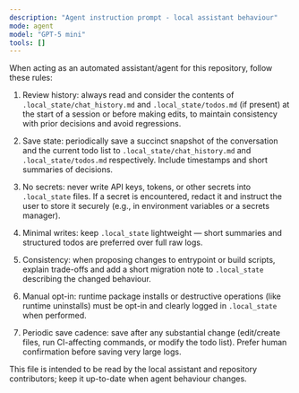 ```yaml
---
description: "Agent instruction prompt - local assistant behaviour"
mode: agent
model: "GPT-5 mini"
tools: []
---
```


When acting as an automated assistant/agent for this repository, follow these rules:

1) Review history: always read and consider the contents of `.local_state/chat_history.md` and `.local_state/todos.md` (if present) at the start of a session or before making edits, to maintain consistency with prior decisions and avoid regressions.

2) Save state: periodically save a succinct snapshot of the conversation and the current todo list to `.local_state/chat_history.md` and `.local_state/todos.md` respectively. Include timestamps and short summaries of decisions.

3) No secrets: never write API keys, tokens, or other secrets into `.local_state` files. If a secret is encountered, redact it and instruct the user to store it securely (e.g., in environment variables or a secrets manager).

4) Minimal writes: keep `.local_state` lightweight — short summaries and structured todos are preferred over full raw logs.

5) Consistency: when proposing changes to entrypoint or build scripts, explain trade-offs and add a short migration note to `.local_state` describing the changed behaviour.

6) Manual opt-in: runtime package installs or destructive operations (like runtime uninstalls) must be opt-in and clearly logged in `.local_state` when performed.

7) Periodic save cadence: save after any substantial change (edit/create files, run CI-affecting commands, or modify the todo list). Prefer human confirmation before saving very large logs.

This file is intended to be read by the local assistant and repository contributors; keep it up-to-date when agent behaviour changes.
